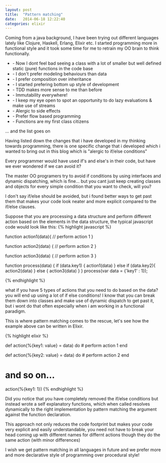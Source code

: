 ```yaml
---
layout: post
title:  "Pattern matching"
date:   2014-06-18 12:22:40
categories: elixir
---
```


Coming from a java background, I have been trying out different languages lately like Clojure, Haskell, Erlang, Elixir etc. I started programming more in functional style and it took some time for me to retrain my OO brain to think functionally.
<ul>
<li> - Now I dont feel bad seeing a class with a lot of smaller but well defined static (pure) functions in the code base
<li> - I don't prefer modeling behaviours than data
<li> - I prefer composition over inheritance
<li> - I started prefering bottom up style of development 
<li> - TDD makes more sense to me than before
<li> - Immutability everywhere!
<li> - I keep my eye open to spot an opportunity to do lazy evaluations & make use of streams
<li> - Alergic to side effects 
<li> - Prefer flow based programming
<li> - Functions are my first class citizens
</ul>
... and the list goes on

Having listed down the changes that i have developed in my thinking towards programming, there is one specific change that i developed which i wanted to bring out in this blog which is "alergic to if/else conditions"

Every programmer would have used if's and else's in their code, but have we ever wondered if we can avoid it? 

The master OO programers try to avoid if conditions by using interfaces and dynamic dispatching, which is fine... but you cant just keep creating classes and objects for every simple condition that you want to check, will you?

I don't say if/else should be avoided, but i found better ways to get past them that makes your code look neater and more explicit compared to the if/else clauses.

Suppose that you are processing a data structure and perform different action based on the elements in the data structure, the typical javascript code would look like this:
{% highlight javascript %}

function action1(data){
  // perform action 1
}

function action2(data) {
 // perform action 2
}

function action3(data) {
 // perform action 3
}

function process(data) {
    if (data.key1) {
        action1(data)
    }
    else if (data.key2){
        action2(data)
    }
    else {
    	action3(data)
    }
}
process(var data = {'key1' : 1});

{% endhighlight %}


what if you have 5 types of actions that you need to do based on the data? you will end up using a lot of if else conditions! I know that you can break them down into classes and make use of dynamic dispatch to get past it, but i wont do that often especially when i am working in a functional paradigm.

This is where pattern matching comes to the rescue, let's see how the example above can be written in Elixir.

{% highlight elixir %}

def action(%{key1: value} = data) do
	# perform action 1
end

def action(%{key2: value} = data) do
    # perform action 2
end

# and so on...


action(%{key1: 1})
{% endhighlight %}

Did you notice that you have completely removed the if/else conditions but instead wrote a self explanatory functions, which when called resolves dynamically to the right implementation by pattern matching the argument against the function declaration.

This approach not only reduces the code footprint but makes your code very explicit and easily understandable, you need not have to break your head coming up with different names for differnt actions though they do the same action (with minor differences)

I wish we get pattern matching in all languages in future and we prefer more and more declarative style of programming over procedural style!





